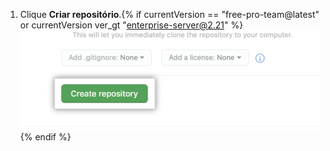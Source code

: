 1. Clique **Criar repositório**.{% if currentVersion == "free-pro-team@latest" or currentVersion ver_gt "enterprise-server@2.21" %} ![Button to create repository](/assets/images/help/repository/create-repository-button.png){% endif %}
